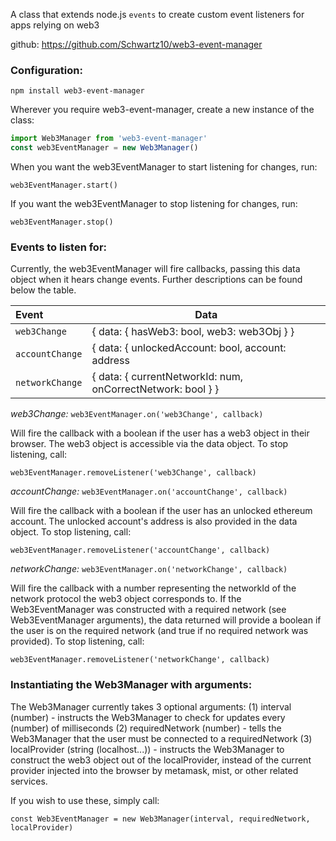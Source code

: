 A class that extends node.js `events` to create custom event listeners for apps relying on web3

github: https://github.com/Schwartz10/web3-event-manager

### Configuration:

`npm install web3-event-manager`

Wherever you require web3-event-manager, create a new instance of the class:

```js
import Web3Manager from 'web3-event-manager'
const web3EventManager = new Web3Manager()
```

When you want the web3EventManager to start listening for changes, run:

`web3EventManager.start()`

If you want the web3EventManager to stop listening for changes, run:

`web3EventManager.stop()`

### Events to listen for:

Currently, the web3EventManager will fire callbacks, passing this data object when it hears change events.
Further descriptions can be found below the table.

| Event       | Data          |
|:------------|--------------|
|`web3Change` | { data: { hasWeb3: bool, web3: web3Obj } } |
|`accountChange` | { data: { unlockedAccount: bool, account: address || null> } } |
|`networkChange` | { data: { currentNetworkId: num, onCorrectNetwork: bool } } |

_web3Change:_
`web3EventManager.on('web3Change', callback)`

Will fire the callback with a boolean if the user has a web3 object in their browser. The web3 object is accessible via the data object.
To stop listening, call:

`web3EventManager.removeListener('web3Change', callback)`

_accountChange:_
`web3EventManager.on('accountChange', callback)`

Will fire the callback with a boolean if the user has an unlocked ethereum account. The unlocked account's address is also provided in the data object.
To stop listening, call:

`web3EventManager.removeListener('accountChange', callback)`

_networkChange:_
`web3EventManager.on('networkChange', callback)`

Will fire the callback with a number representing the networkId of the network protocol the web3 object corresponds to. If the Web3EventManager was constructed with a required network (see Web3EventManager arguments), the data returned will provide a boolean if the user is on the required network (and true if no required network was provided).
To stop listening, call:

`web3EventManager.removeListener('networkChange', callback)`

### Instantiating the Web3Manager with arguments:

The Web3Manager currently takes 3 optional arguments:
(1) interval (number) - instructs the Web3Manager to check for updates every (number) of milliseconds
(2) requiredNetwork (number) - tells the Web3Manager that the user must be connected to a requiredNetwork
(3) localProvider (string (localhost...)) - instructs the Web3Manager to construct the web3 object out of the localProvider, instead of the current provider injected into the browser by metamask, mist, or other related services.

If you wish to use these, simply call:

`const Web3EventManager = new Web3Manager(interval, requiredNetwork, localProvider)`


